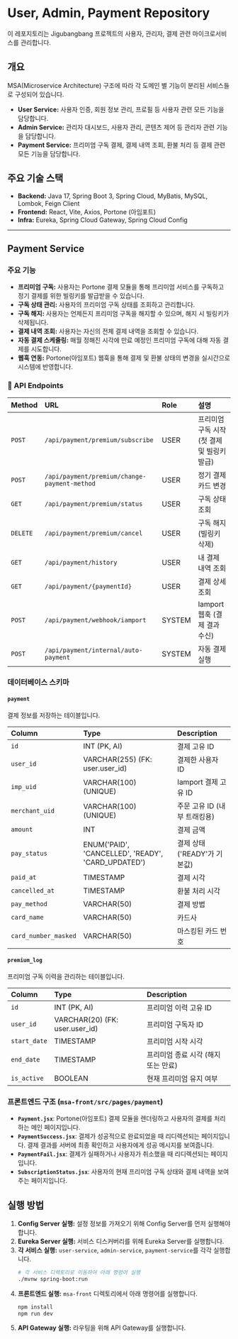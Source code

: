 # User, Admin, Payment Repository

이 레포지토리는 Jigubangbang 프로젝트의 사용자, 관리자, 결제 관련 마이크로서비스를 관리합니다.

## 개요

MSA(Microservice Architecture) 구조에 따라 각 도메인 별 기능이 분리된 서비스들로 구성되어 있습니다.

-   **User Service:** 사용자 인증, 회원 정보 관리, 프로필 등 사용자 관련 모든 기능을 담당합니다.
-   **Admin Service:** 관리자 대시보드, 사용자 관리, 콘텐츠 제어 등 관리자 관련 기능을 담당합니다.
-   **Payment Service:** 프리미엄 구독 결제, 결제 내역 조회, 환불 처리 등 결제 관련 모든 기능을 담당합니다.

## 주요 기술 스택

-   **Backend:** Java 17, Spring Boot 3, Spring Cloud, MyBatis, MySQL, Lombok, Feign Client
-   **Frontend:** React, Vite, Axios, Portone (아임포트)
-   **Infra:** Eureka, Spring Cloud Gateway, Spring Cloud Config

---

## Payment Service

### 주요 기능

-   **프리미엄 구독:** 사용자는 Portone 결제 모듈을 통해 프리미엄 서비스를 구독하고 정기 결제를 위한 빌링키를 발급받을 수 있습니다.
-   **구독 상태 관리:** 사용자의 프리미엄 구독 상태를 조회하고 관리합니다.
-   **구독 해지:** 사용자는 언제든지 프리미엄 구독을 해지할 수 있으며, 해지 시 빌링키가 삭제됩니다.
-   **결제 내역 조회:** 사용자는 자신의 전체 결제 내역을 조회할 수 있습니다.
-   **자동 결제 스케줄링:** 매월 정해진 시각에 만료 예정인 프리미엄 구독에 대해 자동 결제를 시도합니다.
-   **웹훅 연동:** Portone(아임포트) 웹훅을 통해 결제 및 환불 상태의 변경을 실시간으로 시스템에 반영합니다.

### 🔗 API Endpoints

| Method | URL                                          | Role   | 설명                                       |
| :----- | :------------------------------------------- | :----- | :----------------------------------------- |
| `POST` | `/api/payment/premium/subscribe`             | USER   | 프리미엄 구독 시작 (첫 결제 및 빌링키 발급) |
| `POST` | `/api/payment/premium/change-payment-method` | USER   | 정기 결제 카드 변경                        |
| `GET`  | `/api/payment/premium/status`                | USER   | 구독 상태 조회                             |
| `DELETE`| `/api/payment/premium/cancel`               | USER   | 구독 해지 (빌링키 삭제)                    |
| `GET`  | `/api/payment/history`                       | USER   | 내 결제 내역 조회                          |
| `GET`  | `/api/payment/{paymentId}`                   | USER   | 결제 상세 조회                             |
| `POST` | `/api/payment/webhook/iamport`               | SYSTEM | Iamport 웹훅 (결제 결과 수신)              |
| `POST` | `/api/payment/internal/auto-payment`         | SYSTEM | 자동 결제 실행                             |

### 데이터베이스 스키마

#### `payment`

결제 정보를 저장하는 테이블입니다.

| Column             | Type                                               | Description                        |
| :----------------- | :------------------------------------------------- | :--------------------------------- |
| `id`               | INT (PK, AI)                                       | 결제 고유 ID                       |
| `user_id`          | VARCHAR(255) (FK: user.user_id)                    | 결제한 사용자 ID                   |
| `imp_uid`          | VARCHAR(100) (UNIQUE)                              | Iamport 결제 고유 ID               |
| `merchant_uid`     | VARCHAR(100) (UNIQUE)                              | 주문 고유 ID (내부 트래킹용)       |
| `amount`           | INT                                                | 결제 금액                          |
| `pay_status`       | ENUM('PAID', 'CANCELLED', 'READY', 'CARD_UPDATED') | 결제 상태 ('READY'가 기본값)       |
| `paid_at`          | TIMESTAMP                                          | 결제 시각                          |
| `cancelled_at`     | TIMESTAMP                                          | 환불 처리 시각                     |
| `pay_method`       | VARCHAR(50)                                        | 결제 방법                          |
| `card_name`        | VARCHAR(50)                                        | 카드사                             |
| `card_number_masked`| VARCHAR(50)                                        | 마스킹된 카드 번호                 |

#### `premium_log`

프리미엄 구독 이력을 관리하는 테이블입니다.

| Column      | Type                  | Description                        |
| :---------- | :-------------------- | :--------------------------------- |
| `id`        | INT (PK, AI)          | 프리미엄 이력 고유 ID              |
| `user_id`   | VARCHAR(20) (FK: user.user_id) | 프리미엄 구독자 ID                 |
| `start_date`| TIMESTAMP             | 프리미엄 시작 시각                 |
| `end_date`  | TIMESTAMP             | 프리미엄 종료 시각 (해지 또는 만료) |
| `is_active` | BOOLEAN               | 현재 프리미엄 유지 여부            |

### 프론트엔드 구조 (`msa-front/src/pages/payment`)

-   **`Payment.jsx`**: Portone(아임포트) 결제 모듈을 렌더링하고 사용자의 결제를 처리하는 메인 페이지입니다.
-   **`PaymentSuccess.jsx`**: 결제가 성공적으로 완료되었을 때 리디렉션되는 페이지입니다. 결제 결과를 서버에 최종 확인하고 사용자에게 성공 메시지를 보여줍니다.
-   **`PaymentFail.jsx`**: 결제가 실패하거나 사용자가 취소했을 때 리디렉션되는 페이지입니다.
-   **`SubscriptionStatus.jsx`**: 사용자의 현재 프리미엄 구독 상태와 결제 내역을 보여주는 페이지입니다.

## 실행 방법

1.  **Config Server 실행:** 설정 정보를 가져오기 위해 Config Server를 먼저 실행해야 합니다.
2.  **Eureka Server 실행:** 서비스 디스커버리를 위해 Eureka Server를 실행합니다.
3.  **각 서비스 실행:** `user-service`, `admin-service`, `payment-service`를 각각 실행합니다.
    ```bash
    # 각 서비스 디렉토리로 이동하여 아래 명령어 실행
    ./mvnw spring-boot:run
    ```
4.  **프론트엔드 실행:** `msa-front` 디렉토리에서 아래 명령어를 실행합니다.
    ```bash
    npm install
    npm run dev
    ```
5.  **API Gateway 실행:** 라우팅을 위해 API Gateway를 실행합니다.

